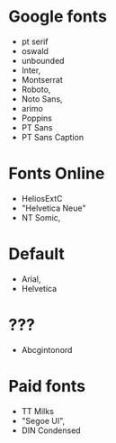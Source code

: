 # Google fonts

- pt serif
- oswald
- unbounded
- Inter,
- Montserrat
- Roboto,
- Noto Sans,
- arimo
- Poppins
- PT Sans
- PT Sans Caption

# Fonts Online

- HeliosExtC
- "Helvetica Neue"
- NT Somic,

# Default

- Arial,
- Helvetica

# ???

- Abcgintonord

# Paid fonts

- TT Milks
- "Segoe UI",
- DIN Condensed
